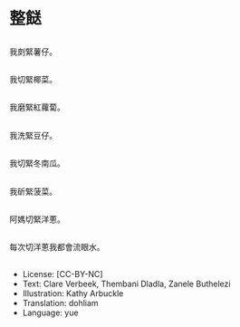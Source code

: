 # 整餸

##
我㓟緊薯仔。

##
我切緊椰菜。

##
我磨緊紅蘿蔔。

##
我洗緊豆仔。

##
我切緊冬南瓜。

##
我斫緊菠菜。

##
阿媽切緊洋蔥。

##
每次切洋蔥我都會流眼水。

##
* License: [CC-BY-NC]
* Text: Clare Verbeek, Thembani Dladla, Zanele Buthelezi
* Illustration: Kathy Arbuckle
* Translation: dohliam
* Language: yue
